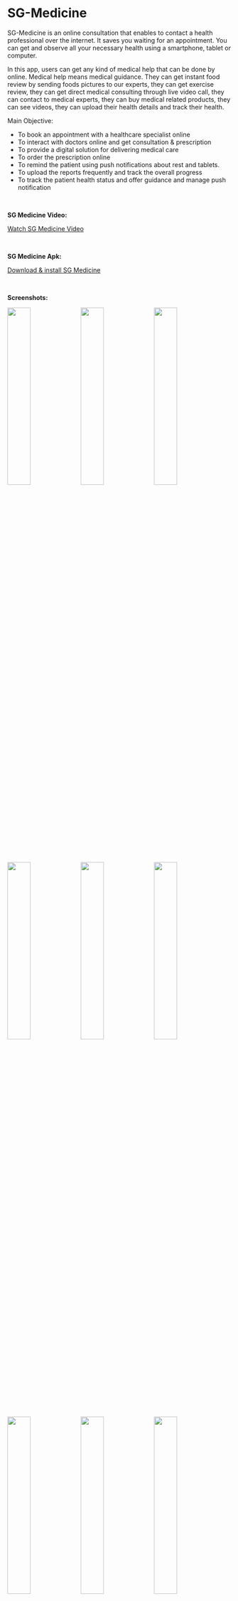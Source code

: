 # SG-Medicine

SG-Medicine is an online consultation that enables to contact a health professional over the internet. It saves you waiting for an appointment. You can get and observe all your necessary health  using a smartphone, tablet or computer.

In this app, users can get any kind of medical help that can be done by online. Medical help means medical guidance. They can get instant food review by sending foods pictures to our experts, they can get exercise review, they can get direct medical consulting through live video call, they can contact to medical experts, they can buy medical related products, they can see videos, they can upload their health details and track their health.

Main Objective:
- To book an appointment with a healthcare specialist online
- To interact with doctors online and get consultation & prescription
- To provide a digital solution for delivering medical care
- To order the prescription online
- To remind the patient using push notifications about rest and tablets.
- To upload the reports frequently and track the overall progress
- To track the patient health status and offer guidance and manage push notification

<br><p><b>SG Medicine Video:</b></p>
[Watch SG Medicine Video](https://drive.google.com/file/d/1FuVJlhS2f2DEMIQffqSAAkxN9siUWzjr/view?usp=share_link)

<br><p><b>SG Medicine Apk:</b></p>
[Download & install SG Medicine](https://play.google.com/store/apps/details?id=io.consoleit.sg_medicine)

<div class="column">
    <br><p><b>Screenshots:</b></p>
    <img src="Additional files/Screen 1 - Splash Screen.png" width="32%">
    <img src="Additional files/Screen 2 - Login.png" width="32%">
    <img src="Additional files/Screen 3 - Sign Up.png" width="32%">
    <img src="Additional files/Screen 3_2 - home.png" width="32%">
    <img src="Additional files/Screen 4 - List of all illness.png" width="32%">
    <img src="Additional files/Screen 5 - Medication Categories.png" width="32%">
    <img src="Additional files/Screen 6 - Choose Meeting Time.png" width="32%">
    <img src="Additional files/Screen 7 - Video Conference.png" width="32%">
    <img src="Additional files/Screen 8 - Choose Medicine.png" width="32%">
    <img src="Additional files/Screen 9 - Medicine Details.png" width="32%">
    <img src="Additional files/Screen 10 - Cart.png" width="32%">
    <img src="Additional files/Screen 11 - Checkout.png" width="32%">
    <img src="Additional files/Screen 12 - Shopping Center.png" width="32%">
    <img src="Additional files/Screen 13 - Broadcast Videos.png" width="32%">
    <img src="Additional files/Screen 14 - Single Video.png" width="32%">
    <img src="Additional files/Screen 15 - Notification.png" width="32%">
    <img src="Additional files/Screen 16 - Medical Report List.png" width="32%">
    <img src="Additional files/Screen 17 - Upload Image.png" width="32%">
    <img src="Additional files/Screen 18 - Upload Video.png" width="32%">
    <img src="Additional files/Screen 19 - Customer Data.png" width="32%">
    <img src="Additional files/Screen 20 - Health Tracking Protocol.png" width="32%">
    <img src="Additional files/Screen 21 - Diet Plan.png" width="32%">
    <img src="Additional files/Screen 22 - Drawer.png" width="32%">
    <img src="Additional files/Screen 23 - View Profile.png" width="32%">
    <img src="Additional files/Screen 24 - Send Invitation.png" width="32%">
    <img src="Additional files/Screen 25 - Privacy Policy.png" width="32%">
    <img src="Additional files/Screen 26 - W-Wallet Report.png" width="32%">
    <img src="Additional files/Screen 27 - E-Wallet Share Point.png" width="32%">
    <img src="Additional files/Screen 28 - Purchase Point.png" width="32%">
</div>
